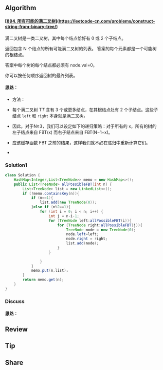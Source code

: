 ## Algorithm

#### [[894. 所有可能的满二叉树](https://leetcode-cn.com/problems/all-possible-full-binary-trees/)](https://leetcode-cn.com/problems/construct-string-from-binary-tree/)

满二叉树是一类二叉树，其中每个结点恰好有 0 或 2 个子结点。

返回包含 N 个结点的所有可能满二叉树的列表。 答案的每个元素都是一个可能树的根结点。

答案中每个树的每个结点都必须有 node.val=0。

你可以按任何顺序返回树的最终列表。

#### 思路：

* 方法：

* 每个满二叉树 T*T* 含有 3 个或更多结点，在其根结点处有 2 个子结点。这些子结点 `left` 和 `right` 本身就是满二叉树。

* 因此，对于N≥3，我们可以设定如下的递归策略：对于所有的 x，所有的树的左子结点来自 FBT(x) 而右子结点来自 FBT(N−1−x)。

* 应该缓存函数 FBT 之前的结果，这样我们就不必在递归中重新计算它们。

  
  
* 

### Solution1

```java
class Solution {
    HashMap<Integer,List<TreeNode>> memo = new HashMap<>();
    public List<TreeNode> allPossibleFBT(int n) {
        List<TreeNode> list = new LinkedList<>();
        if (!memo.containsKey(n)){
            if (n==1){
                list.add(new TreeNode(0));
            }else if (n%2==1){
                for (int i = 0; i < n; i++) {
                    int j = n-i-1;
                    for (TreeNode left:allPossibleFBT(i)){
                        for (TreeNode right:allPossibleFBT(j)){
                            TreeNode node = new TreeNode(0);
                            node.left=left;
                            node.right = right;
                            list.add(node);
                        }
                    }
                    
                }
            }
            memo.put(n,list);
        }
        return memo.get(n);
    }
}
```

### Discuss

#### 思路：






## Review

## Tip



## Share